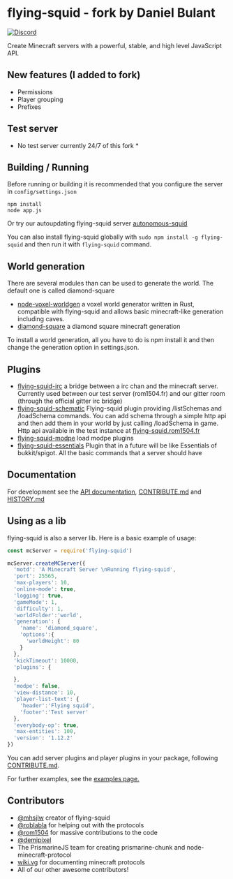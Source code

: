 flying-squid - fork by Daniel Bulant
================

[![Discord](https://img.shields.io/badge/chat-on%20discord-brightgreen.svg)](https://discord.gg/dZtq4Qu)

Create Minecraft servers with a powerful, stable, and high level JavaScript API.

## New features (I added to fork)

* Permissions
* Player grouping
* Prefixes

## Test server

* No test server currently 24/7 of this fork *

## Building / Running
Before running or building it is recommended that you configure the server in `config/settings.json`

    npm install
    node app.js

Or try our autoupdating flying-squid server [autonomous-squid](https://github.com/mhsjlw/autonomous-squid)

You can also install flying-squid globally with `sudo npm install -g flying-squid`
and then run it with `flying-squid` command.

## World generation

There are several modules than can be used to generate the world. The default one is called diamond-square

* [node-voxel-worldgen](https://github.com/mhsjlw/node-voxel-worldgen) a voxel world generator written in Rust, compatible with flying-squid and allows basic minecraft-like generation including caves.
* [diamond-square](https://github.com/PrismarineJS/diamond-square) a diamond square minecraft generation

To install a world generation, all you have to do is npm install it and then change the generation option in settings.json.

## Plugins

* [flying-squid-irc](https://github.com/rom1504/flying-squid-irc) a bridge between a irc chan and the minecraft server.
Currently used between our test server (rom1504.fr) and our gitter room (through the official gitter irc bridge)
* [flying-squid-schematic](https://github.com/rom1504/flying-squid-schematic) Flying-squid plugin providing /listSchemas and /loadSchema commands. 
You can add schema through a simple http api and then add them in your world by just calling /loadSchema in game.
Http api available in the test instance at [flying-squid.rom1504.fr](http://flying-squid.rom1504.fr)
* [flying-squid-modpe](https://github.com/PrismarineJS/flying-squid-modpe) load modpe plugins
* [flying-squid-essentials](https://github.com/DeudlyYT/Flying-Squid-Essentials) Plugin that in a future will be like Essentials of bukkit/spigot.
All the basic commands that a server should have


## Documentation
For development see the [API documentation](API.md), [CONTRIBUTE.md](CONTRIBUTE.md) and [HISTORY.md](HISTORY.md)

## Using as a lib

flying-squid is also a server lib. Here is a basic example of usage:

```js
const mcServer = require('flying-squid')

mcServer.createMCServer({
  'motd': 'A Minecraft Server \nRunning flying-squid',
  'port': 25565,
  'max-players': 10,
  'online-mode': true,
  'logging': true,
  'gameMode': 1,
  'difficulty': 1,
  'worldFolder':'world',
  'generation': {
    'name': 'diamond_square',
    'options':{
      'worldHeight': 80
    }
  },
  'kickTimeout': 10000,
  'plugins': {

  },
  'modpe': false,
  'view-distance': 10,
  'player-list-text': {
    'header':'Flying squid',
    'footer':'Test server'
  },
  'everybody-op': true,
  'max-entities': 100,
  'version': '1.12.2'
})
```

You can add server plugins and player plugins in your package, following [CONTRIBUTE.md](https://github.com/PrismarineJS/flying-squid/blob/master/docs/CONTRIBUTE.md).

For further examples, see the [examples page.](https://PrismarineJS.github.io/flying-squid/#/examples)

## Contributors

 - [@mhsjlw](https://github.com/mhsjlw) creator of flying-squid
 - [@roblabla](https://github.com/roblabla) for helping out with the protocols
 - [@rom1504](https://github.com/rom1504) for massive contributions to the code
 - [@demipixel](https://github.com/demipixel) 
 - The PrismarineJS team for creating prismarine-chunk and node-minecraft-protocol
 - [wiki.vg](http://wiki.vg/Protocol) for documenting minecraft protocols
 - All of our other awesome contributors!
